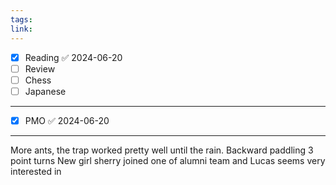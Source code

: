 ```yaml
---
tags: 
link:
---
```

- [x] Reading ✅ 2024-06-20
- [ ] Review
- [ ] Chess
- [ ] Japanese
---
- [x] PMO ✅ 2024-06-20
---
 More ants, the trap worked pretty well until the rain. 
 Backward paddling 3 point turns
 New girl sherry joined one of alumni team and Lucas seems very interested in 
  